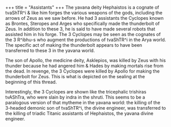 +++
title = "Assistants"
+++
The yavana deity Hephaistos is a cognate of tvaShTR^i & like him forges the various weapons of the gods, including the arrows of Zeus as we saw before. He had 3 assistants the Cyclopes known as Brontes, Steropes and Arges who specifically made the thunderbolt of Zeus. In addition to these 3, he is said to have made several robots that assisted him in his forge. The 3 Cyclopes may be seen as the cognates of the 3 R^ibhu-s who augment the productions of tvaShTR^i in the Arya world. The specific act of making the thunderbolt appears to have been transferred to these 3 in the yavana world. 

The son of Apollo, the medicine deity, Asklepios, was killed by Zeus with his thunder because he had angered him & Hades by making mortals rise from the dead. In revenge, the 3 Cyclopes were killed by Apollo for making the thunderbolt for Zeus. This is what is depicted on the sealing at the beginning of this thread. 

Interestingly, the 3 Cyclopes are shown like the tricephalic trishiras tvAShTra, who were slain by indra in the shruti. This seems to be a paralogous version of that mytheme in the yavana world: the killing of the 3-headed demonic son of tvaShTR^i, the divine engineer, was transferred to the killing of triadic Titanic assistants of Hephaistos, the yavana divine engineer.